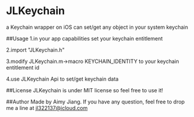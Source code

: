 JLKeychain
==========

a Keychain wrapper on iOS can set/get any object in your system keychain

##Usage
1.in your app capabilities set your keychain entitlement

2.import "JLKeychain.h"

3.modify JLKeychain.m->macro KEYCHAIN_IDENTITY to your keychain entitlement id

4.use JLKeychain Api to set/get keychain data

##License
JLKeychain is under MIT license so feel free to use it!

##Author
Made by Aimy Jiang. If you have any question, feel free to drop me a line at jl322137@icloud.com
